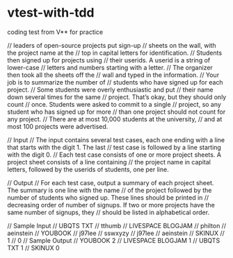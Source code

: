 # vtest-with-tdd
coding test from V** for practice

// leaders of open-source projects put sign-up
// sheets on the wall, with the project name at the
// top in capital letters for identification.
// Students then signed up for projects using
// their userids. A userid is a string of lower-case
// letters and numbers starting with a letter.
// The organizer then took all the sheets off the
// wall and typed in the information.
// Your job is to summarize the number of
// students who have signed up for each project.
// Some students were overly enthusiastic and put
// their name down several times for the same
// project. That’s okay, but they should only count
// once. Students were asked to commit to a single
// project, so any student who has signed up for more
// than one project should not count for any project.
// There are at most 10,000 students at the university,
// and at most 100 projects were advertised.

// Input
//     The input contains several test cases, each one ending with a line that starts with the digit 1. The last
//     test case is followed by a line starting with the digit 0.
//     Each test case consists of one or more project sheets. A project sheet consists of a line containing
//     the project name in capital letters, followed by the userids of students, one per line.

// Output
//     For each test case, output a summary of each project sheet. The summary is one line with the name
//     of the project followed by the number of students who signed up. These lines should be printed in
//     decreasing order of number of signups. If two or more projects have the same number of signups, they
//     should be listed in alphabetical order.

// Sample Input
// UBQTS TXT
// tthumb
// LIVESPACE BLOGJAM
// philton
// aeinstein
// YOUBOOK
// j97lee
// sswxyzy
// j97lee
// aeinstein
// SKINUX
// 1
// 0
// Sample Output
// YOUBOOK 2
// LIVESPACE BLOGJAM 1
// UBQTS TXT 1
// SKINUX 0
